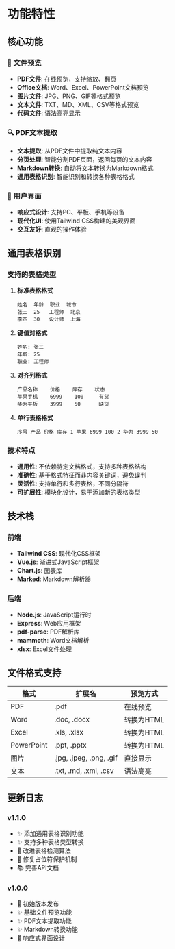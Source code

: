 # 功能特性

## 核心功能

### 📄 文件预览
- **PDF文件**: 在线预览，支持缩放、翻页
- **Office文档**: Word、Excel、PowerPoint文档预览
- **图片文件**: JPG、PNG、GIF等格式预览
- **文本文件**: TXT、MD、XML、CSV等格式预览
- **代码文件**: 语法高亮显示

### 🔍 PDF文本提取
- **文本提取**: 从PDF文件中提取纯文本内容
- **分页处理**: 智能分割PDF页面，返回每页的文本内容
- **Markdown转换**: 自动将文本转换为Markdown格式
- **通用表格识别**: 智能识别和转换各种表格格式

### 🎨 用户界面
- **响应式设计**: 支持PC、平板、手机等设备
- **现代化UI**: 使用Tailwind CSS构建的美观界面
- **交互友好**: 直观的操作体验

## 通用表格识别

### 支持的表格类型

1. **标准表格格式**
   ```
   姓名  年龄  职业  城市
   张三  25   工程师  北京
   李四  30   设计师  上海
   ```

2. **键值对格式**
   ```
   姓名: 张三
   年龄: 25
   职业: 工程师
   ```

3. **对齐列格式**
   ```
   产品名称    价格    库存    状态
   苹果手机    6999    100     有货
   华为平板    3999    50      缺货
   ```

4. **单行表格格式**
   ```
   序号 产品 价格 库存 1 苹果 6999 100 2 华为 3999 50
   ```

### 技术特点

- **通用性**: 不依赖特定文档格式，支持多种表格结构
- **准确性**: 基于格式特征而非内容关键词，避免误判
- **灵活性**: 支持单行和多行表格，不同分隔符
- **可扩展性**: 模块化设计，易于添加新的表格类型

## 技术栈

### 前端
- **Tailwind CSS**: 现代化CSS框架
- **Vue.js**: 渐进式JavaScript框架
- **Chart.js**: 图表库
- **Marked**: Markdown解析器

### 后端
- **Node.js**: JavaScript运行时
- **Express**: Web应用框架
- **pdf-parse**: PDF解析库
- **mammoth**: Word文档解析
- **xlsx**: Excel文件处理

## 文件格式支持

| 格式 | 扩展名 | 预览方式 |
|------|--------|----------|
| PDF | .pdf | 在线预览 |
| Word | .doc, .docx | 转换为HTML |
| Excel | .xls, .xlsx | 转换为HTML |
| PowerPoint | .ppt, .pptx | 转换为HTML |
| 图片 | .jpg, .jpeg, .png, .gif | 直接显示 |
| 文本 | .txt, .md, .xml, .csv | 语法高亮 |

## 更新日志

### v1.1.0
- ✨ 添加通用表格识别功能
- ✨ 支持多种表格类型转换
- 🔧 改进表格检测算法
- 🐛 修复占位符保护机制
- 📚 完善API文档

### v1.0.0
- 🎉 初始版本发布
- ✨ 基础文件预览功能
- ✨ PDF文本提取功能
- ✨ Markdown转换功能
- 📱 响应式界面设计
